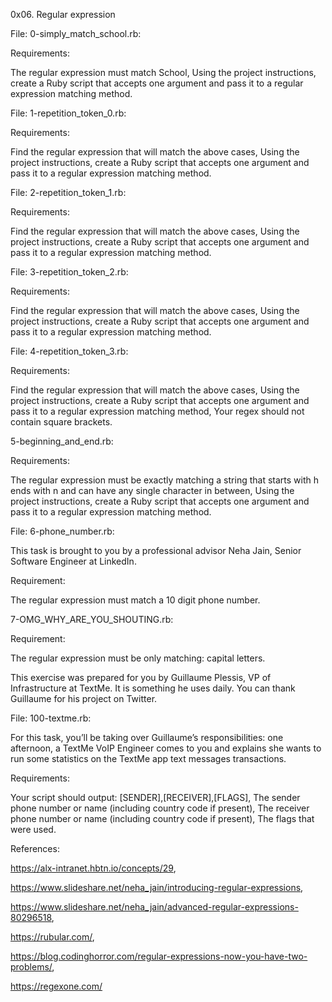 0x06. Regular expression

File: 0-simply_match_school.rb:

Requirements:

The regular expression must match School,
Using the project instructions, create a Ruby script that accepts one argument and pass it to a regular expression matching method.

File: 1-repetition_token_0.rb:

Requirements:

Find the regular expression that will match the above cases,
Using the project instructions, create a Ruby script that accepts one argument and pass it to a regular expression matching method.

File: 2-repetition_token_1.rb:

Requirements:

Find the regular expression that will match the above cases,
Using the project instructions, create a Ruby script that accepts one argument and pass it to a regular expression matching method.

File: 3-repetition_token_2.rb:

Requirements:

Find the regular expression that will match the above cases,
Using the project instructions, create a Ruby script that accepts one argument and pass it to a regular expression matching method.

File: 4-repetition_token_3.rb:

Requirements:

Find the regular expression that will match the above cases,
Using the project instructions, create a Ruby script that accepts one argument and pass it to a regular expression matching method,
Your regex should not contain square brackets.

5-beginning_and_end.rb:

Requirements:

The regular expression must be exactly matching a string that starts with h ends with n and can have any single character in between,
Using the project instructions, create a Ruby script that accepts one argument and pass it to a regular expression matching method.

File: 6-phone_number.rb:

This task is brought to you by a professional advisor Neha Jain, Senior Software Engineer at LinkedIn.

Requirement:

The regular expression must match a 10 digit phone number.


7-OMG_WHY_ARE_YOU_SHOUTING.rb:

Requirement:

The regular expression must be only matching: capital letters.

This exercise was prepared for you by Guillaume Plessis, VP of Infrastructure at TextMe. It is something he uses daily. You can thank Guillaume for his project on Twitter.


File: 100-textme.rb:

For this task, you’ll be taking over Guillaume’s responsibilities: one afternoon, a TextMe VoIP Engineer comes to you and explains she wants to run some statistics on the TextMe app text messages transactions.

Requirements:

Your script should output: [SENDER],[RECEIVER],[FLAGS],
The sender phone number or name (including country code if present),
The receiver phone number or name (including country code if present),
The flags that were used.


References:

https://alx-intranet.hbtn.io/concepts/29,

https://www.slideshare.net/neha_jain/introducing-regular-expressions,

https://www.slideshare.net/neha_jain/advanced-regular-expressions-80296518,

https://rubular.com/,

https://blog.codinghorror.com/regular-expressions-now-you-have-two-problems/,

https://regexone.com/


